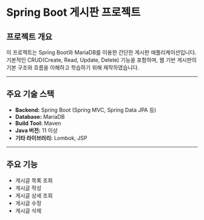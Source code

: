 # Spring Boot 게시판 프로젝트

## 프로젝트 개요
이 프로젝트는 Spring Boot와 MariaDB를 이용한 간단한 게시판 애플리케이션입니다.  
기본적인 CRUD(Create, Read, Update, Delete) 기능을 포함하며, 웹 기반 게시판의 기본 구조와 흐름을 이해하고 학습하기 위해 제작하였습니다.

---

## 주요 기술 스택
- **Backend:** Spring Boot (Spring MVC, Spring Data JPA 등)  
- **Database:** MariaDB  
- **Build Tool:** Maven 
- **Java 버전:** 11 이상 
- **기타 라이브러리:** Lombok,  JSP

---

## 주요 기능
- 게시글 목록 조회  
- 게시글 작성  
- 게시글 상세 조회  
- 게시글 수정  
- 게시글 삭제  
